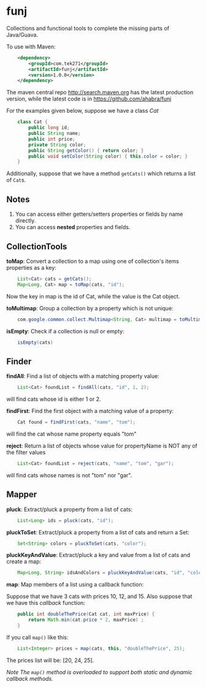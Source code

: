 funj
====

Collections and functional tools to complete the missing parts of Java/Guava.

To use with Maven:

```XML
	<dependency>
		<groupId>com.tek271</groupId>
		<artifactId>funj</artifactId>
		<version>1.0.0</version>
	</dependency>
```

The maven central repo http://search.maven.org has the latest production version, while the latest code is
in https://github.com/ahabra/funj

For the examples given below, suppose we have a class *Cat*

```Java
	class Cat {
		public long id;
		public String name;
		public int price;
		private String color;
		public String getColor() { return color; }
		public void setColor(String color) { this.color = color; }
	}
```

Additionally, suppose that we have a method `getCats()` which returns a list
of `Cat`s.

Notes
-----

1. You can access either getters/setters properties or fields by name directly.
2. You can access **nested** properties and fields.


CollectionTools
---------------
**toMap**: Convert a collection to a map using one of collection's items properties
as a key:

```Java
	List<Cat> cats = getCats();
	Map<Long, Cat> map = toMap(cats, "id");
```

Now the key in map is the id of Cat, while the value is the Cat object.

**toMultimap**: Group a collection by a property which is not unique:

```Java
	com.google.common.collect.Multimap<String, Cat> multimap = toMultimap(cats, "color");
```

**isEmpty**: Check if a collection is null or empty:

```Java
	isEmpty(cats)
```

Finder
------
**findAll**: Find a list of objects with a matching property value:

```Java
	List<Cat> foundList = findAll(cats, "id", 1, 2);
```

will find cats whose id is either 1 or 2.


**findFirst**: Find the first object with a matching value of a property:

```Java
	Cat found = findFirst(cats, "name", "tom");
```

will find the cat whose name property equals "tom"

**reject**: Return a list of objects whose value for propertyName is NOT
any of the filter values

```Java
	List<Cat> foundList = reject(cats, "name", "tom", "gar");
```

will find cats whose names is not "tom" nor "gar".


Mapper
------
**pluck**: Extract/pluck a property from a list of cats:

```Java
	List<Long> ids = pluck(cats, "id");
```

**pluckToSet**: Extract/pluck a property from a list of cats and return a Set:

```Java
	Set<String> colors = pluckToSet(cats, "color");
```

**pluckKeyAndValue**: Extract/pluck a key and value from a list of cats and create a map:

```Java
	Map<Long, String> idsAndColors = pluckKeyAndValue(cats, "id", "color");
```

**map**: Map members of a list using a callback function:

Suppose that we have 3 cats with prices 10, 12, and 15. Also suppose that we
have this *callback* function:

```Java
	public int doubleThePrice(Cat cat, int maxPrice) {
		return Math.min(cat.price * 2, maxPrice) ;
	}
```

If you call `map()` like this:

```Java
	List<Integer> prices = map(cats, this, "doubleThePrice", 25);
```

The prices list will be: [20, 24, 25].

*Note The `map()` method is overloaded to support both static and dynamic callback
methods.*

